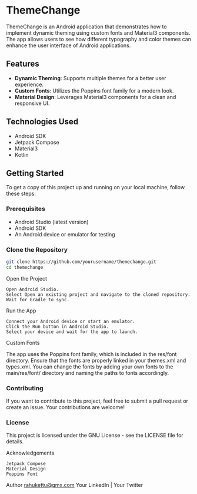 # ThemeChange

ThemeChange is an Android application that demonstrates how to implement dynamic theming using custom fonts and Material3 components. 
The app allows users to see how different typography and color themes can enhance the user interface of Android applications.

## Features

- **Dynamic Theming**: Supports multiple themes for a better user experience.
- **Custom Fonts**: Utilizes the Poppins font family for a modern look.
- **Material Design**: Leverages Material3 components for a clean and responsive UI.

## Technologies Used

- Android SDK
- Jetpack Compose
- Material3
- Kotlin

## Getting Started

To get a copy of this project up and running on your local machine, follow these steps:

### Prerequisites

- Android Studio (latest version)
- Android SDK
- An Android device or emulator for testing

### Clone the Repository

```bash
git clone https://github.com/yourusername/themechange.git
cd themechange
````
Open the Project

    Open Android Studio.
    Select Open an existing project and navigate to the cloned repository.
    Wait for Gradle to sync.

Run the App

    Connect your Android device or start an emulator.
    Click the Run button in Android Studio.
    Select your device and wait for the app to launch.

Custom Fonts

The app uses the Poppins font family, which is included in the res/font directory. Ensure that the fonts are properly linked in your themes.xml and types.xml.
You can change the fonts by adding your own fonts to the main/res/font/ directory and naming the paths to fonts accordingly.
 
### Contributing

If you want to contribute to this project, feel free to submit a pull request or create an issue. Your contributions are welcome!

### License

This project is licensed under the GNU License - see the LICENSE file for details.

Acknowledgements

    Jetpack Compose
    Material Design
    Poppins Font

Author
rahukettu@gmx.com
Your LinkedIn | Your Twitter
